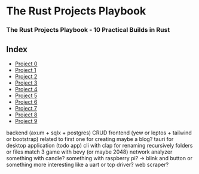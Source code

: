 # The Rust Projects Playbook
### The Rust Projects Playbook - 10 Practical Builds in Rust

## Index
* [Project 0](project_0/README.md)
* [Project 1](project_1/README.md)
* [Project 2](project_2/README.md)
* [Project 3](project_3/README.md)
* [Project 4](project_4/README.md)
* [Project 5](project_5/README.md)
* [Project 6](project_6/README.md)
* [Project 7](project_7/README.md)
* [Project 8](project_8/README.md)
* [Project 9](project_9/README.md)


backend (axum + sqlx + postgres) CRUD
frontend (yew or leptos + tailwind or bootstrap) related to first one for creating maybe a blog?
tauri for desktop application (todo app)
cli with clap for renaming recursively folders or files
match 3 game with bevy (or maybe 2048)
network analyzer
something with candle?
something with raspberry pi? -> blink and button or something more interesting like a uart or tcp driver?
web scraper?
